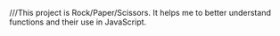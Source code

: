 ///This project is Rock/Paper/Scissors.  It helps me to better understand functions and their use in JavaScript.
